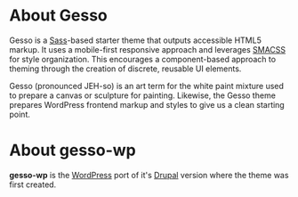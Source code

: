 # About Gesso

Gesso is a [Sass](http://sass-lang.com/)-based starter theme that outputs
accessible HTML5 markup. It uses a mobile-first responsive approach and
leverages [SMACSS](https://smacss.com/) for style organization. This
encourages a component-based approach to theming through the creation of
discrete, reusable UI elements.

Gesso (pronounced JEH-so) is an art term for the white paint mixture used to prepare a canvas or sculpture for painting. Likewise, the Gesso theme prepares WordPress frontend markup and styles to give us a clean starting point.


# About gesso-wp

**gesso-wp** is the [WordPress](https://github.com/forumone/gesso-wp) port of it's [Drupal](https://www.drupal.org/project/gesso) version where the theme was first created.